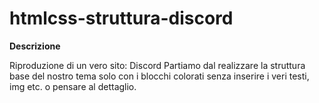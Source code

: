 # htmlcss-struttura-discord
**Descrizione**

Riproduzione di un vero sito: Discord
Partiamo dal realizzare la struttura base del nostro tema solo con i blocchi colorati senza inserire i veri testi, img etc. o pensare al dettaglio.